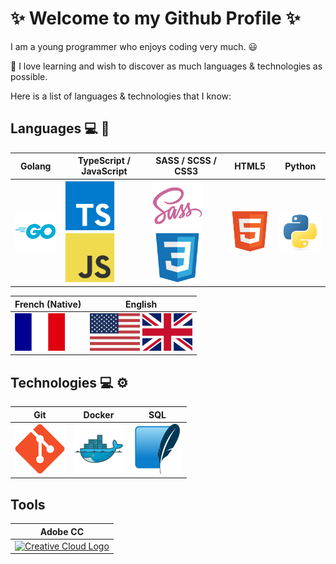 # ✨ Welcome to my Github Profile ✨

I am a young programmer who enjoys coding very much. 😃

🧠 I love learning and wish to discover as much languages & technologies as possible.

Here is a list of languages & technologies that I know:

## Languages 💻 👅

| Golang | TypeScript / JavaScript | SASS / SCSS / CSS3 | HTML5 | Python |
|-|-|-|-|-|
| [<img src="https://raw.githubusercontent.com/devicons/devicon/master/icons/go/go-original-wordmark.svg" width="80px" alt="Golang Logo" />](https://go.dev/) |  [<img src="https://raw.githubusercontent.com/devicons/devicon/master/icons/typescript/typescript-original.svg" width="80px" alt="TypeScript Logo" />](https://www.typescriptlang.org/) [<img src="https://raw.githubusercontent.com/devicons/devicon/master/icons/javascript/javascript-original.svg" width="80px" alt="JavaScript Logo" />](https://developer.mozilla.org/en-US/docs/Web/JavaScript) | [<img src="https://raw.githubusercontent.com/devicons/devicon/master/icons/sass/sass-original.svg" alt="Sass/Scss Logo" width="80px" />](https://sass-lang.com/) [<img src="https://raw.githubusercontent.com/devicons/devicon/master/icons/css3/css3-original.svg" alt="CSS3 Logo" width="80px" />](https://developer.mozilla.org/en-US/docs/Web/CSS) | [<img src="https://raw.githubusercontent.com/devicons/devicon/master/icons/html5/html5-original.svg" alt="HTML5 Logo" width="80px" />](https://developer.mozilla.org/en-US/docs/Web/HTML) | [<img src="https://raw.githubusercontent.com/devicons/devicon/master/icons/python/python-original.svg" width="80px" alt="Python Logo"/>](https://www.python.org/) |

| French (Native) | English |
|-|-|
| [<img src="https://raw.githubusercontent.com/lipis/flag-icons/main/flags/4x3/fr.svg" alt="French Flag" width="80px" />](https://fr.wikipedia.org/wiki/Fran%C3%A7ais) | [<img src="https://raw.githubusercontent.com/lipis/flag-icons/main/flags/4x3/us.svg" alt="United States Flag" width="80px" />](https://en.wikipedia.org/wiki/English_language) [<img src="https://raw.githubusercontent.com/lipis/flag-icons/main/flags/4x3/gb.svg" alt="Great Britain flag" width="80px" />](https://en.wikipedia.org/wiki/English_language) |

## Technologies 💻 ⚙️
| Git | Docker | SQL |
|-|-|-|
| [<img src="https://raw.githubusercontent.com/devicons/devicon/master/icons/git/git-original.svg" width="80px" alt="Git Logo"/>](https://git-scm.com/) | [<img src="https://raw.githubusercontent.com/devicons/devicon/master/icons/docker/docker-original.svg" width="80px" alt="Docker Logo"/>]() | [<img src="https://raw.githubusercontent.com/devicons/devicon/master/icons/sqlite/sqlite-original.svg" width="80px" alt="SQLite Logo"/>](https://sqlite.org/) |

## Tools
| Adobe CC |
|-|
| [<img src="https://www.adobe.com/federal/assets/svgs/creative-cloud-40.svg" width="80px" alt="Creative Cloud Logo"/>](https://sqlite.org/) |
